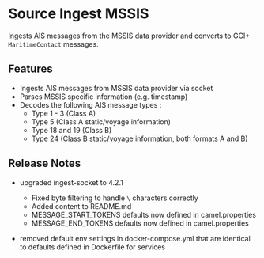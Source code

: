 # Source Ingest MSSIS

Ingests AIS messages from the MSSIS data provider and converts to GCI+ `MaritimeContact` messages.

## Features

- Ingests AIS messages from MSSIS data provider via socket
- Parses MSSIS specific information (e.g. timestamp)
- Decodes the following AIS message types :
  - Type 1 - 3 (Class A)
  - Type 5 (Class A static/voyage information)
  - Type 18 and 19 (Class B)
  - Type 24 (Class B static/voyage information, both formats A and B)

## Release Notes

- upgraded ingest-socket to 4.2.1

    - Fixed byte filtering to handle `\` characters correctly
    - Added content to README.md
    - MESSAGE_START_TOKENS defaults now defined in camel.properties
    - MESSAGE_END_TOKENS defaults now defined in camel.properties
    
- removed default env settings in docker-compose.yml that are identical to defaults defined in Dockerfile for
services

 
 